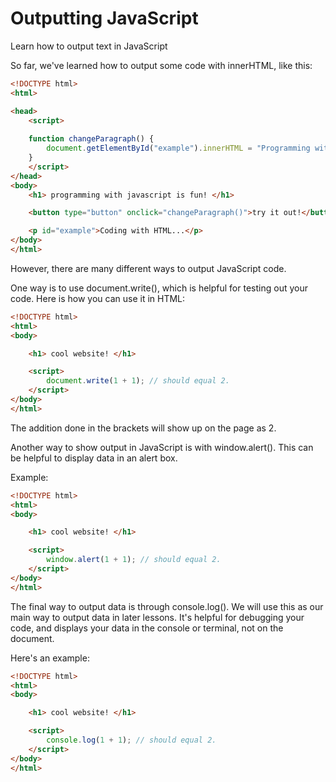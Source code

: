 # Outputting JavaScript
Learn how to output text in JavaScript

So far, we've learned how to output some code with innerHTML, like this:



```html
<!DOCTYPE html>
<html>

<head>
    <script> 
    
    function changeParagraph() {
        document.getElementById("example").innerHTML = "Programming with JavaScript!";
    }
    </script>
</head>
<body>
    <h1> programming with javascript is fun! </h1>

    <button type="button" onclick="changeParagraph()">try it out!</button>

    <p id="example">Coding with HTML...</p>
</body>
</html>
```
However, there are many different ways to output JavaScript code.

One way is to use document.write(), which is helpful for testing out your code. Here is how you can use it in HTML:

```html
<!DOCTYPE html>
<html>
<body>

    <h1> cool website! </h1>

    <script>
        document.write(1 + 1); // should equal 2.
    </script>
</body>
</html>
```
The addition done in the brackets will show up on the page as 2. 

Another way to show output in JavaScript is with window.alert(). This can be helpful to display data in an alert box.

Example:
```html
<!DOCTYPE html>
<html>
<body>

    <h1> cool website! </h1>

    <script>
        window.alert(1 + 1); // should equal 2.
    </script>
</body>
</html>
```

The final way to output data is through console.log(). We will use this as our main way to output data in later lessons. It's helpful for debugging your code, and displays your data in the console or terminal, not on the document. 

Here's an example:

```html
<!DOCTYPE html>
<html>
<body>

    <h1> cool website! </h1>

    <script>
        console.log(1 + 1); // should equal 2.
    </script>
</body>
</html>
```